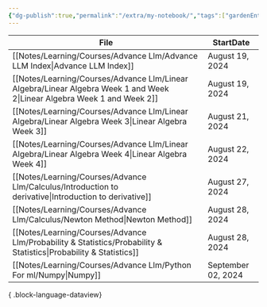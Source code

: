 ```yaml
---
{"dg-publish":true,"permalink":"/extra/my-notebook/","tags":["gardenEntry"]}
---
```



| File                                                                                                                        | StartDate          |
| --------------------------------------------------------------------------------------------------------------------------- | ------------------ |
| [[Notes/Learning/Courses/Advance Llm/Advance LLM Index\|Advance LLM Index]]                                              | August 19, 2024    |
| [[Notes/Learning/Courses/Advance Llm/Linear Algebra/Linear Algebra Week 1 and Week 2\|Linear Algebra Week 1 and Week 2]] | August 19, 2024    |
| [[Notes/Learning/Courses/Advance Llm/Linear Algebra/Linear Algebra Week 3\|Linear Algebra Week 3]]                       | August 21, 2024    |
| [[Notes/Learning/Courses/Advance Llm/Linear Algebra/Linear Algebra Week 4\|Linear Algebra Week 4]]                       | August 22, 2024    |
| [[Notes/Learning/Courses/Advance Llm/Calculus/Introduction to derivative\|Introduction to derivative]]                   | August 27, 2024    |
| [[Notes/Learning/Courses/Advance Llm/Calculus/Newton Method\|Newton Method]]                                             | August 28, 2024    |
| [[Notes/Learning/Courses/Advance Llm/Probability & Statistics/Probability & Statistics\|Probability & Statistics]]       | August 28, 2024    |
| [[Notes/Learning/Courses/Advance Llm/Python For ml/Numpy\|Numpy]]                                                        | September 02, 2024 |

{ .block-language-dataview}


